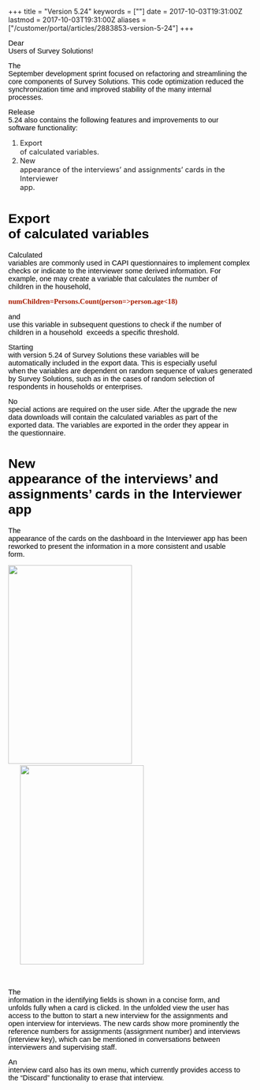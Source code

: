 +++
title = "Version 5.24"
keywords = [""]
date = 2017-10-03T19:31:00Z
lastmod = 2017-10-03T19:31:00Z
aliases = ["/customer/portal/articles/2883853-version-5-24"]
+++

<span id="docs-internal-guid-023fb4fa-e3b8-6e3d-4873-9680fe53689c"><span
style="font-size: 11pt; font-family: Arial; color: rgb(0, 0, 0); background-color: transparent; vertical-align: baseline; white-space: pre-wrap;">Dear
Users of Survey Solutions!</span></span>

<span id="docs-internal-guid-023fb4fa-e3b8-6e3d-4873-9680fe53689c"><span
style="font-size: 11pt; font-family: Arial; color: rgb(0, 0, 0); background-color: transparent; vertical-align: baseline; white-space: pre-wrap;">The
September development sprint focused on refactoring and streamlining the
core components of Survey Solutions. This code optimization reduced the
synchronization time and improved stability of the many internal
processes.      </span></span>

<span id="docs-internal-guid-023fb4fa-e3b8-6e3d-4873-9680fe53689c"><span
style="font-size: 11pt; font-family: Arial; color: rgb(0, 0, 0); background-color: transparent; vertical-align: baseline; white-space: pre-wrap;">Release
5.24 also contains the following features and improvements to our
software functionality:</span></span>

1.  <span
    id="docs-internal-guid-023fb4fa-e3b8-6e3d-4873-9680fe53689c"><span
    style="font-size: 11pt; background-color: transparent; vertical-align: baseline; white-space: pre-wrap;">Export
    of calculated variables.</span></span>
2.  <span
    style="font-size: 11pt; background-color: transparent; vertical-align: baseline; white-space: pre-wrap;">New
    appearance of the interviews’ and assignments’ cards in the
    Interviewer app.</span>

<span id="docs-internal-guid-023fb4fa-e3bc-459e-beff-ae1a8be85ee8"><span style="font-size: 20pt; font-family: Arial; color: rgb(0, 0, 0); background-color: transparent; vertical-align: baseline; white-space: pre-wrap;">Export of calculated variables</span></span>
=======================================================================================================================================================================================================================================================================

<span id="docs-internal-guid-023fb4fa-e3bc-459e-beff-ae1a8be85ee8"><span
style="font-size: 11pt; font-family: Arial; color: rgb(0, 0, 0); background-color: transparent; vertical-align: baseline; white-space: pre-wrap;">Calculated
variables are commonly used in CAPI questionnaires to implement complex
checks or indicate to the interviewer some derived information. For
example, one may create a variable that calculates the number of
children in the household,</span></span>

<span id="docs-internal-guid-023fb4fa-e3bc-459e-beff-ae1a8be85ee8"><span
style="font-size: 11pt; font-family: Consolas; color: rgb(166, 28, 0); background-color: transparent; font-weight: 700; vertical-align: baseline; white-space: pre-wrap;">numChildren=Persons.Count(person=&gt;person.age&lt;18)</span></span>

<span id="docs-internal-guid-023fb4fa-e3bc-459e-beff-ae1a8be85ee8"><span
style="font-size: 11pt; font-family: Arial; color: rgb(0, 0, 0); background-color: transparent; vertical-align: baseline; white-space: pre-wrap;">and
use this variable in subsequent questions to check if the number of
children in a household  exceeds a specific threshold.</span></span>

<span id="docs-internal-guid-023fb4fa-e3bc-459e-beff-ae1a8be85ee8"><span
style="font-size: 11pt; font-family: Arial; color: rgb(0, 0, 0); background-color: transparent; vertical-align: baseline; white-space: pre-wrap;">Starting
with version 5.24 of Survey Solutions these variables will be
automatically included in the export data. This is especially useful
when the variables are dependent on random sequence of values generated
by Survey Solutions, such as in the cases of random selection of
respondents in households or enterprises. </span></span>

<span id="docs-internal-guid-023fb4fa-e3bc-459e-beff-ae1a8be85ee8"><span
style="font-size: 11pt; font-family: Arial; color: rgb(0, 0, 0); background-color: transparent; vertical-align: baseline; white-space: pre-wrap;">No
special actions are required on the user side. After the upgrade the new
data downloads will contain the calculated variables as part of the
exported data. The variables are exported in the order they appear in
the questionnaire. </span></span>

<span id="docs-internal-guid-023fb4fa-e3bc-459e-beff-ae1a8be85ee8"><span style="font-size: 20pt; font-family: Arial; color: rgb(0, 0, 0); background-color: transparent; vertical-align: baseline; white-space: pre-wrap;">New appearance of the interviews’ and assignments’ cards in the Interviewer app</span></span>
========================================================================================================================================================================================================================================================================================================================

<span id="docs-internal-guid-023fb4fa-e3bc-459e-beff-ae1a8be85ee8"><span
style="font-size: 11pt; font-family: Arial; color: rgb(0, 0, 0); background-color: transparent; vertical-align: baseline; white-space: pre-wrap;">The
appearance of the cards on the dashboard in the Interviewer app has been
reworked to present the information in a more consistent and usable
form. </span></span>

<span id="docs-internal-guid-023fb4fa-e3bc-459e-beff-ae1a8be85ee8"><span
style="font-size: 11pt; font-family: Arial; color: rgb(0, 0, 0); background-color: transparent; vertical-align: baseline; white-space: pre-wrap;"><img src="https://lh6.googleusercontent.com/uokfV9tA-KtPsnPBqzAm_PZ-0-uyphi4ObmYUKSxtuiWc8sodiOO6XmrZ5dU6RitFl4wkTCokNoxSkGJ8knQLq7keYMaLZs5yAX5IrQOrn8Dhii-7vrBpTvUVkZOiX64U03hozNC" width="251" height="403" /></span><span
style="font-size: 11pt; font-family: Arial; color: rgb(0, 0, 0); background-color: transparent; vertical-align: baseline; white-space: pre-wrap;">
      </span><span
style="font-size: 11pt; font-family: Arial; color: rgb(0, 0, 0); background-color: transparent; vertical-align: baseline; white-space: pre-wrap;"><img src="https://lh3.googleusercontent.com/Tsnvftc09ianUUXAav4YgZFCFBBC_8HM6gLmws4uRFKQRI1jauz2Klz8nQlPpKsSfzDn8w5dQiZwM2lvecvNaJA_1E_QZMFQpTu4uz1_aP44MBaFsDgEk0S9ozaISOhEhesq-BE-" width="251" height="404" /></span></span>

 

<span id="docs-internal-guid-023fb4fa-e3bc-459e-beff-ae1a8be85ee8"><span
style="font-size: 11pt; font-family: Arial; color: rgb(0, 0, 0); background-color: transparent; vertical-align: baseline; white-space: pre-wrap;">The
information in the identifying fields is shown in a concise form, and
unfolds fully when a card is clicked. In the unfolded view the user has
access to the button to start a new interview for the assignments and
open interview for interviews. The new cards show more prominently the
reference numbers for assignments (assignment number) and interviews
(interview key), which can be mentioned in conversations between
interviewers and supervising staff.</span></span>

<span id="docs-internal-guid-023fb4fa-e3bc-459e-beff-ae1a8be85ee8"><span
style="font-size: 11pt; font-family: Arial; color: rgb(0, 0, 0); background-color: transparent; vertical-align: baseline; white-space: pre-wrap;">An
interview card also has its own menu, which currently provides access to
the “Discard” functionality to erase that interview.</span></span>
